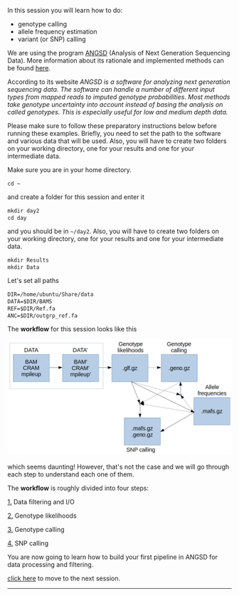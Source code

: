 
In this session you will learn how to do:
* genotype calling
* allele frequency estimation
* variant (or SNP) calling

We are using the program [ANGSD](http://popgen.dk/wiki/index.php/ANGSD) (Analysis of Next Generation Sequencing Data).
More information about its rationale and implemented methods can be found [here](http://www.ncbi.nlm.nih.gov/pubmed/25420514).

According to its website *ANGSD is a software for analyzing next generation sequencing data. The software can handle a number of different input types from mapped reads to imputed genotype probabilities. Most methods take genotype uncertainty into account instead of basing the analysis on called genotypes. This is especially useful for low and medium depth data.*

Please make sure to follow these preparatory instructions below before running these examples. 
Briefly, you need to set the path to the software and various data that will be used.
Also, you will have to create two folders on your working directory, one for your results and one for your intermediate data.

Make sure you are in your home directory.
```
cd ~
```
and create a folder for this session and enter it
```
mkdir day2
cd day
```
and you should be in `~/day2`.
Also, you will have to create two folders on your working directory, one for your results and one for your intermediate data.
```
mkdir Results
mkdir Data
```

Let's set all paths
```
DIR=/home/ubuntu/Share/data
DATA=$DIR/BAMS
REF=$DIR/Ref.fa
ANC=$DIR/outgrp_ref.fa
```

The **workflow** for this session looks like this

![stages](../files/stages.png)

which seems daunting! 
However, that's not the case and we will go through each step to understand each one of them.

The **workflow** is roughly divided into four steps:

[1.](https://github.com/nt246/physalia-lcwgs/blob/main/day_2/markdowns/01_filtering.md) Data filtering and I/O

[2.](https://github.com/nt246/physalia-lcwgs/blob/main/day_2/markdowns/02_likelihoods.md) Genotype likelihoods

[3.](https://github.com/nt246/physalia-lcwgs/blob/main/day_2/markdowns/03_genotype.md) Genotype calling

[4.](https://github.com/nt246/physalia-lcwgs/blob/main/day_2/markdowns/04_snp.md) SNP calling

You are now going to learn how to build your first pipeline in ANGSD for data processing and filtering.

[click here](https://github.com/nt246/physalia-lcwgs/blob/main/day_2/markdowns/01_filtering.md) to move to the next session.

-----------------------------------------------



